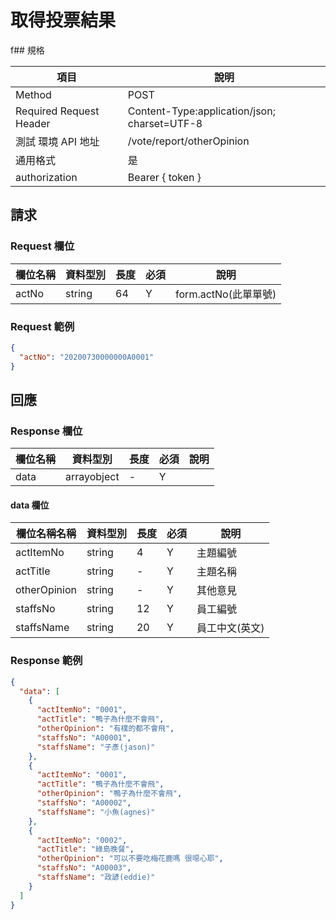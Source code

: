 # 取得投票結果

f## 規格

| 項目                    | 說明                                         |
| ----------------------- | -------------------------------------------- |
| Method                  | POST                                         |
| Required Request Header | Content-Type:application/json; charset=UTF-8 |
| 測試 環境 API 地址      | /vote/report/otherOpinion                    |
| 通用格式                | 是                                           |
| authorization           | Bearer { token }                             |

## 請求

### Request 欄位

| 欄位名稱 | 資料型別 | 長度 | 必須 | 說明                 |
| -------- | -------- | ---- | ---- | -------------------- |
| actNo    | string   | 64   | Y    | form.actNo(此單單號) |

### Request 範例

```json
{
  "actNo": "20200730000000A0001"
}
```

## 回應

### Response 欄位

| 欄位名稱 | 資料型別    | 長度 | 必須 | 說明 |
| -------- | ----------- | ---- | ---- | ---- |
| data     | arrayobject | -    | Y 　 |      |

#### data 欄位

| 欄位名稱名稱 | 資料型別 | 長度 | 必須 | 說明           |
| ------------ | -------- | ---- | ---- | -------------- |
| actItemNo    | string   | 4    | Y    | 主題編號       |
| actTitle     | string   | -    | Y    | 主題名稱       |
| otherOpinion | string   | -    | Y    | 其他意見       |
| staffsNo     | string   | 12   | Y    | 員工編號       |
| staffsName   | string   | 20   | Y    | 員工中文(英文) |

### Response 範例

```json
{
  "data": [
    {
      "actItemNo": "0001",
      "actTitle": "鴨子為什麼不會飛",
      "otherOpinion": "有樸的都不會飛",
      "staffsNo": "A00001",
      "staffsName": "子彥(jason)"
    },
    {
      "actItemNo": "0001",
      "actTitle": "鴨子為什麼不會飛",
      "otherOpinion": "鴨子為什麼不會飛",
      "staffsNo": "A00002",
      "staffsName": "小魚(agnes)"
    },
    {
      "actItemNo": "0002",
      "actTitle": "綠島晚餐",
      "otherOpinion": "可以不要吃梅花鹿嗎 很噁心耶",
      "staffsNo": "A00003",
      "staffsName": "政諺(eddie)"
    }
  ]
}
```
